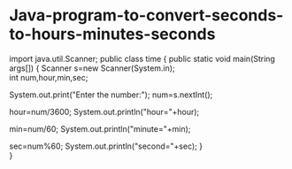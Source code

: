 # Java-program-to-convert-seconds-to-hours-minutes-seconds
import java.util.Scanner;
public class time
{
public static void main(String args[])
{
Scanner s=new Scanner(System.in);   
int num,hour,min,sec;

System.out.print("Enter the number:");
num=s.nextInt();

hour=num/3600;
System.out.println("hour="+hour);

min=num/60;
System.out.println("minute="+min);

sec=num%60;
System.out.println("second="+sec);
}       
}
